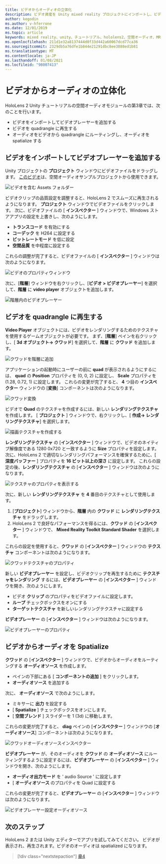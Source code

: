 ```yaml
---
title: ビデオからオーディオの立体化
description: ビデオ資産を Unity mixed reality プロジェクトにインポートし、ビデオからオーディオを spatialize する方法について説明します。
author: kegodin
ms.author: v-hferrone
ms.date: 12/01/2019
ms.topic: article
keywords: mixed reality、unity、チュートリアル、hololens2、空間オーディオ、MRTK、mixed reality toolkit、UWP、Windows 10、HRTF、ヘッド関連の転送機能、リバーブ、Microsoft Spatializer、ビデオのインポート、ビデオプレーヤー
ms.openlocfilehash: 211d1e32a8137444d0f33d442a60067dcd77ca36
ms.sourcegitcommit: 2329db5a76dfe1b844e21291dbc8ee3888ed1b81
ms.translationtype: MT
ms.contentlocale: ja-JP
ms.lasthandoff: 01/08/2021
ms.locfileid: "98007413"
---
```

# <a name="spatializing-audio-from-a-video"></a>ビデオからオーディオの立体化

HoloLens 2 Unity チュートリアルの空間オーディオモジュールの第3章では、次のことを行います。
* ビデオをインポートしてビデオプレーヤーを追加する
* ビデオを quadrangle に再生する
* オーディオをビデオから quadrangle にルーティングし、オーディオを spatialize する

## <a name="import-a-video-and-add-a-video-player"></a>ビデオをインポートしてビデオプレーヤーを追加する

Unity プロジェクトの **プロジェクト** ウィンドウにビデオファイルをドラッグします。 [このビデオ](https://github.com/microsoft/spatialaudio-unity/blob/develop/Samples/MicrosoftSpatializerSample/Assets/Microsoft%20HoloLens%20-%20Spatial%20Sound-PTPvx7mDon4.mp4?raw=true)は、空間オーディオサンプルプロジェクトから使用できます。

![ビデオを含む Assets フォルダー](images/spatial-audio/assets-folder-with-video.png)

ビデオクリップの品質設定を調整すると、HoloLens 2 でスムーズに再生されるようになります。 **プロジェクト** ウィンドウでビデオファイルをクリックします。 次に、ビデオファイルの [ **インスペクター** ] ウィンドウで、Windows ストアアプリの設定を上書きし、次のようにします。
* **トランスコード** を有効にする
* **コーデック** を H264 に設定する
* **ビットレートモード** を低に設定
* **空間品質** を中程度に設定する

これらの調整が完了すると、ビデオファイルの [ **インスペクター** ] ウィンドウは次のようになります。

![ビデオのプロパティウィンドウ](images/spatial-audio/video-property-pane.png)

次に、[**階層**] ウィンドウを右クリックし、[**ビデオ > ビデオプレーヤー**] を選択して、**階層** に **video player** オブジェクトを追加します。

![階層内のビデオプレーヤー](images/spatial-audio/video-player-in-hierarchy.png)

## <a name="play-video-onto-a-quadrangle"></a>ビデオを quadrangle に再生する

**Video Player** オブジェクトには、ビデオをレンダリングするためのテクスチャを使用するゲームオブジェクトが必要です。 まず、[**階層**] ペインを右クリックし、[ **3d オブジェクト-> クワッド**] を選択して、**階層** に **クワッド** を追加します。

![クワッドを階層に追加](images/spatial-audio/add-quad-to-hierarchy.png)

アプリケーションの起動時にユーザーの前に **quad** が表示されるようにするには、 **quad** の **Position** プロパティを (0, 0, 2) に設定し、 **Scale** プロパティを (1.28, 0.72, 1) に設定します。 これらの変更が完了すると、 **4** つ目の **インスペクター** ウィンドウの [**変換**] コンポーネントは次のようになります。

![クワッド変換](images/spatial-audio/quad-transform.png)

ビデオで **Quad** のテクスチャを作成するには、新しい **レンダリングテクスチャ** を作成します。 [ **プロジェクト** ] ウィンドウで、右クリックし、[ **作成-> レンダリングテクスチャ**] を選択します。

![描画テクスチャを作成する](images/spatial-audio/create-render-texture.png)

**レンダリングテクスチャ** の [**インスペクター** ] ウィンドウで、ビデオのネイティブ解像度である 1280 0x720 と一致するように **Size** プロパティを設定します。 次に、HoloLens 2 で適切なレンダリングパフォーマンスを確保するために、[ **深度バッファー** ] プロパティを **16 ビット以上の深さ** に設定します。 これらの設定の後、**レンダリングテクスチャ** の [**インスペクター** ] ウィンドウは次のようになります。

![テクスチャのプロパティを表示する](images/spatial-audio/render-texture-properties.png)

次に、新しい **レンダリングテクスチャ** を **4** 番目のテクスチャとして使用します。
1. [**プロジェクト**] ウィンドウから、**階層** 内の **クワッド** に **レンダリングテクスチャ** をドラッグします。
2. HoloLens 2 で良好なパフォーマンスを得るには、**クワッド** の [**インスペクター** ] ウィンドウで、 **Mixed Reality Toolkit Standard Shader** を選択します。

これらの設定を使用すると、**クワッド** の [**インスペクター** ] ウィンドウの **テクスチャ** コンポーネントは次のようになります。

![クワッドテクスチャのプロパティ](images/spatial-audio/quad-texture-properties.png)

新しい **ビデオプレーヤー** を設定し、ビデオクリップを再生するために **テクスチャをレンダリング** するには、**ビデオプレーヤー** の [**インスペクター** ] ウィンドウを開き、次のようにします。
* ビデオ **クリップ** のプロパティをビデオファイルに設定します。
* **ループ** チェックボックスをオンにする
* **ターゲットテクスチャ** を新しいレンダリングテクスチャに設定する

**ビデオプレーヤー** の [**インスペクター** ] ウィンドウは次のようになります。

![ビデオプレーヤーのプロパティ](images/spatial-audio/video-player-properties.png)

## <a name="spatialize-the-audio-from-the-video"></a>ビデオからオーディオを Spatialize

**クワッド** の [**インスペクター** ] ウィンドウで、ビデオからオーディオをルーティングする **オーディオソース** を作成します。
* ペインの下部にある [ **コンポーネントの追加** ] をクリックします。
* **オーディオソース** を追加する

次に、 **オーディオソース** で次のようにします。
* ミキサーに **出力** を設定する
* [ **Spatialize** ] チェックボックスをオンにします。
* [ **空間ブレンド** ] スライダーを 1 (3d) に移動します。

これらの変更が完了すると、 **diag** ペインの [**インスペクター** ] ウィンドウの [**オーディオソース**] コンポーネントは次のようになります。

![クワッドオーディオソースインスペクター](images/spatial-audio/quad-audio-source-inspector.png)

**ビデオプレーヤー** が、そのオーディオを **クワッド** の **オーディオソース** にルーティングするように設定するには、**ビデオプレーヤー** の [**インスペクター** ] ウィンドウを開き、次のようにします。
* **オーディオ出力モード** を ' audio Source ' に設定します
* [ **オーディオソース** のプロパティを Quad に設定する

これらの変更が完了すると、**ビデオプレーヤー** の [**インスペクター** ] ウィンドウは次のようになります。

![ビデオプレーヤー設定オーディオソース](images/spatial-audio/video-player-set-audio-source.png)

## <a name="next-steps"></a>次のステップ

HoloLens 2 または Unity エディターでアプリを試してみてください。 ビデオが表示され、再生されます。ビデオのオーディオは spatialized になります。

> [!div class="nextstepaction"]
> [章4](unity-spatial-audio-ch4.md) 

